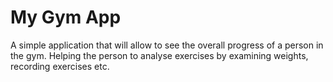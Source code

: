 # My Gym App
A simple application that will allow to see the overall progress of a person in the gym. Helping the person to analyse exercises by examining weights, recording exercises etc.
```
